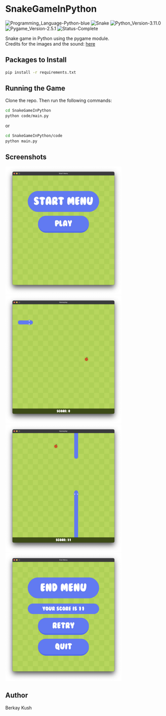# SnakeGameInPython

![Programming_Language-Python-blue](https://img.shields.io/badge/Programming_Language-Python-blue.svg)
![Snake](https://img.shields.io/badge/Game-Snake-yellow.svg)
![Python_Version-3.11.0](https://img.shields.io/badge/Python_Version-3.11.4-brown.svg)
![Pygame_Version-2.5.1](https://img.shields.io/badge/Pygame_Version-2.5.1-purple.svg)
![Status-Complete](https://img.shields.io/badge/Status-Complete-green.svg)

Snake game in Python using the pygame module.\
Credits for the images and the sound: [here](https://github.com/clear-code-projects/Snake)

## Packages to Install

```zsh
pip install -r requirements.txt
```

## Running the Game

Clone the repo. Then run the following commands:

```zsh
cd SnakeGameInPython
python code/main.py
```

or

```zsh
cd SnakeGameInPython/code
python main.py
```

## Screenshots

<p>
  <img src="./resources/screenshots/screenshot-1.jpg" height="400" width="365">
  <img src="./resources/screenshots/screenshot-2.jpg" height="400" width="365">
  <img src="./resources/screenshots/screenshot-3.jpg" height="400" width="365">
  <img src="./resources/screenshots/screenshot-4.jpg" height="400" width="365">
</p>

## Author

Berkay Kush
